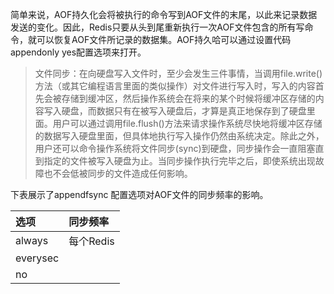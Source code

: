 简单来说，AOF持久化会将被执行的命令写到AOF文件的末尾，以此来记录数据发送的变化。因此，Redis只要从头到尾重新执行一次AOF文件包含的所有写命令，就可以恢复AOF文件所记录的数据集。AOF持久哈可以通过设置代码appendonly yes配置选项来打开。

> 文件同步：在向硬盘写入文件时，至少会发生三件事情，当调用file.write\(\)方法（或其它编程语言里面的类似操作）对文件进行写入时，写入的内容首先会被存储到缓冲区，然后操作系统会在将来的某个时候将缓冲区存储的内容写入硬盘，而数据只有在被写入硬盘后，才算是真正地保存到了硬盘里面。用户可以通过调用file.flush\(\)方法来请求操作系统尽快地将缓冲区存储的数据写入硬盘里面，但具体地执行写入操作仍然由系统决定。除此之外，用户还可以命令操作系统将文件同步\(sync\)到硬盘，同步操作会一直阻塞直到指定的文件被写入硬盘为止。当同步操作执行完毕之后，即使系统出现故障也不会低被同步的文件造成任何影响。

下表展示了appendfsync 配置选项对AOF文件的同步频率的影响。

| 选项 | 同步频率 |
| :--- | :--- |
| always | 每个Redis |
| everysec |  |
| no |  |



